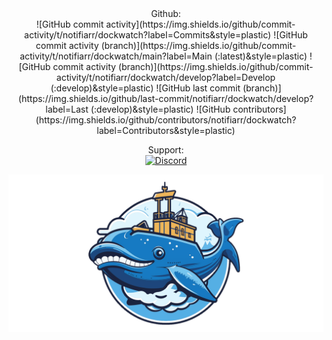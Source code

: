 <center>
Github:<br>
![GitHub commit activity](https://img.shields.io/github/commit-activity/t/notifiarr/dockwatch?label=Commits&style=plastic)
![GitHub commit activity (branch)](https://img.shields.io/github/commit-activity/t/notifiarr/dockwatch/main?label=Main (:latest)&style=plastic)
![GitHub commit activity (branch)](https://img.shields.io/github/commit-activity/t/notifiarr/dockwatch/develop?label=Develop (:develop)&style=plastic)
![GitHub last commit (branch)](https://img.shields.io/github/last-commit/notifiarr/dockwatch/develop?label=Last (:develop)&style=plastic)
![GitHub contributors](https://img.shields.io/github/contributors/notifiarr/dockwatch?label=Contributors&style=plastic)

Support:<br>
[![Discord](https://img.shields.io/discord/764440599066574859?label=Discord&color=purple&style=plastic)](https://notifiarr.com/discord)

![Logo](assets/logo.png)

</center>